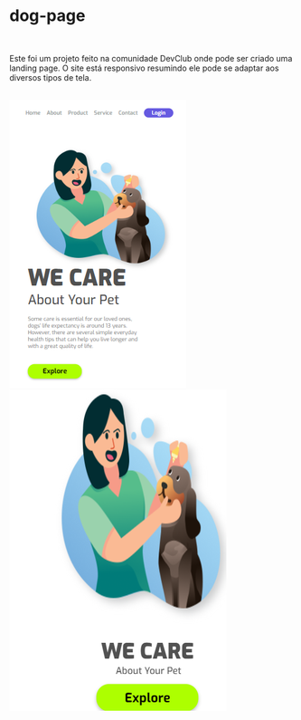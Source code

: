 <h1>dog-page</h1>
<br>
<p>Este foi um projeto feito na comunidade DevClub onde pode ser criado uma landing page. O site está
responsivo resumindo ele pode se adaptar aos diversos tipos de tela.</p>
<br>
<img src="https://raw.githubusercontent.com/carlooss89/dog-page/4a49b0424b996243739f74d6c05307824c2f61be/img/Captura%20de%20tela%202023-11-17%20211133.png" />

<img src="https://raw.githubusercontent.com/carlooss89/dog-page/4a49b0424b996243739f74d6c05307824c2f61be/img/Captura%20de%20tela%202023-11-17%20211224.png" />
